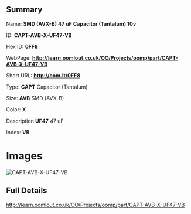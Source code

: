 

## Summary
 
Name: __SMD (AVX-B) 47 uF Capacitor (Tantalum) 10v__

ID: __CAPT-AVB-X-UF47-VB__

Hex ID: __0FF8__

WebPage: __http://learn.oomlout.co.uk/OO/Projects/oomp/part/CAPT-AVB-X-UF47-VB__

Short URL: __http://oom.lt/0FF8__


Type: __CAPT__ Capacitor (Tantalum) 

Size: __AVB__ SMD (AVX-B) 

Color: __X__  

Description __UF47__ 47 uF 

Index: __VB__


 # Images
![CAPT-AVB-X-UF47-VB](http://oomlout.com/oomp-gen/parts/CAPT-AVB-X-UF47-VB/CAPT-AVB-X-UF47-VB_420.jpg)



 ## Full Details

 http://learn.oomlout.co.uk/OO/Projects/oomp/part/CAPT-AVB-X-UF47-VB














